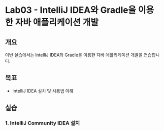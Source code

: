 # Lab03 - IntelliJ IDEA와 Gradle을 이용한 자바 애플리케이션 개발

## 개요
이번 실습에서는 IntelliJ IDEA와 Gradle을 이용한 자바 애플리케이션 개발을 연습합니다.

## 목표
- IntelliJ IDEA 설치 및 사용법 이해

## 실습

### 1. IntelliJ Community IDEA 설치
